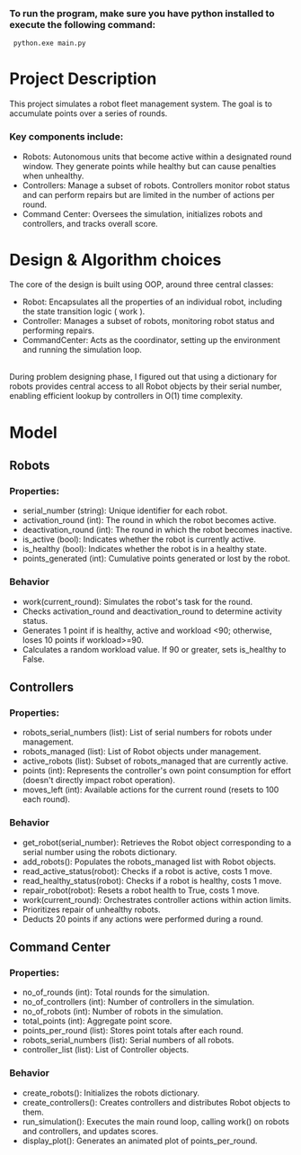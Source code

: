 <h3> To run the program, make sure you have python installed to execute the following command:</h3>
<code> python.exe main.py </code>

<h1> Project Description </h1>

<p>
This project simulates a robot fleet management system. The goal is to accumulate points over a series of rounds.
</p> 

<h3> Key components include: </h3>

<ul>
    <li>Robots: Autonomous units that become active within a designated round window. They generate points while healthy but can cause penalties when unhealthy. </li>
    <li> Controllers: Manage a subset of robots. Controllers monitor robot status and can perform repairs but are limited in the number of actions per round. </li>
    <li> Command Center: Oversees the simulation, initializes robots and controllers, and tracks overall score. </li>
</ul>

<h1> Design & Algorithm choices </h1>
<section> 
The core of the design is built using OOP, around three central classes:
<ul>
    <li> Robot: Encapsulates all the properties of an individual robot, including the state transition logic ( work ). </li>
    <li> Controller: Manages a subset of robots, monitoring robot status and performing repairs. </li>
    <li> CommandCenter: Acts as the coordinator, setting up the environment and running the simulation loop. </li>
</ul>

<br>
During problem designing phase, I figured out that using a dictionary for robots provides central access to all Robot objects by their serial number, enabling efficient lookup by controllers in O(1) time complexity.
</section>



<h1> Model </h1>
<h2> Robots </h2>

<h3> Properties:</h3>
<ul>
    <li> serial_number (string): Unique identifier for each robot.</li>
    <li> activation_round (int): The round in which the robot becomes active.</li>
    <li> deactivation_round (int): The round in which the robot becomes inactive.</li>
    <li> is_active (bool): Indicates whether the robot is currently active.</li>
    <li> is_healthy (bool): Indicates whether the robot is in a healthy state.</li>
    <li> points_generated (int): Cumulative points generated or lost by the robot.</li>
</ul>

<h3> Behavior</h3>
<ul>
    <li> work(current_round): Simulates the robot's task for the round.</li>
    <li> Checks activation_round and deactivation_round to determine activity status.</li>
    <li> Generates 1 point if is healthy, active and workload <90; otherwise, loses 10 points if workload>=90.</li>
    <li> Calculates a random workload value. If 90 or greater, sets is_healthy to False.</li>
</ul>


<h2> Controllers </h2>

<h3> Properties:</h3>
<ul>
    <li> robots_serial_numbers (list): List of serial numbers for robots under management.</li>
    <li> robots_managed (list): List of Robot objects under management.</li>
    <li> active_robots (list): Subset of robots_managed that are currently active.</li>
    <li> points (int): Represents the controller's own point consumption for effort (doesn't directly impact robot operation).</li>
    <li> moves_left (int): Available actions for the current round (resets to 100 each round).</li>
</ul>

<h3> Behavior</h3>
<ul>
    <li> get_robot(serial_number): Retrieves the Robot object corresponding to a serial number using the robots dictionary.</li>
    <li> add_robots(): Populates the robots_managed list with Robot objects.</li>
    <li> read_active_status(robot): Checks if a robot is active, costs 1 move.</li>
    <li> read_healthy_status(robot): Checks if a robot is healthy, costs 1 move.</li>
    <li> repair_robot(robot): Resets a robot health to True, costs 1 move.</li>
    <li> work(current_round): Orchestrates controller actions within action limits.</li>
    <li> Prioritizes repair of unhealthy robots.</li>
    <li> Deducts 20 points if any actions were performed during a round.</li>
</ul>

<h2> Command Center </h2>

<h3> Properties:</h3>
<ul>
    <li> no_of_rounds (int): Total rounds for the simulation.</li>
    <li> no_of_controllers (int): Number of controllers in the simulation.</li>
    <li> no_of_robots (int): Number of robots in the simulation.</li>
    <li> total_points (int): Aggregate point score.</li>
    <li> points_per_round (list): Stores point totals after each round.</li>
    <li> robots_serial_numbers (list): Serial numbers of all robots.</li>
    <li> controller_list (list): List of Controller objects.</li>
</ul>

<h3> Behavior </h3>
<ul>
<li> create_robots(): Initializes the robots dictionary.</li>
<li> create_controllers(): Creates controllers and distributes Robot objects to them.</li>
<li> run_simulation(): Executes the main round loop, calling work() on robots and controllers, and updates scores.</li>
<li> display_plot(): Generates an animated plot of points_per_round.</li>
</ul>

